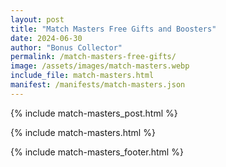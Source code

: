 ```yaml
---
layout: post
title: "Match Masters Free Gifts and Boosters"
date: 2024-06-30
author: "Bonus Collector"
permalink: /match-masters-free-gifts/
image: /assets/images/match-masters.webp
include_file: match-masters.html
manifest: /manifests/match-masters.json
---
```


{% include match-masters_post.html %}

{% include match-masters.html %}

{% include match-masters_footer.html %}